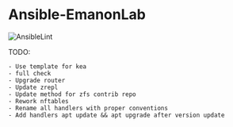 # Ansible-EmanonLab
![AnsibleLint](https://github.com/EmanonUser/Ansible-EmanonLab/actions/workflows/ansible-lint.yml/badge.svg)

TODO:
 
    - Use template for kea
    - full check
    - Upgrade router
    - Update zrepl
    - Update method for zfs contrib repo
    - Rework nftables
    - Rename all handlers with proper conventions
    - Add handlers apt update && apt upgrade after version update